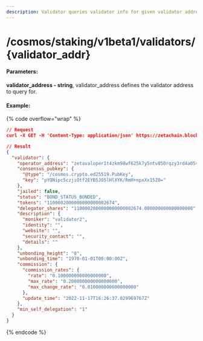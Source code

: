 ```yaml
---
description: Validator queries validator info for given validator address.
---
```


# /cosmos/staking/v1beta1/validators/{validator\_addr}

#### **Parameters:**

**validator\_address - string**, validator\_address defines the validator address to query for.

#### Example:

{% code overflow="wrap" %}
```json
// Request
curl -X GET -H 'Content-Type: application/json' https://zetachain.blockpi.network/lcd/v1/<your-api-key>/cosmos/staking/v1beta1/validators/zetavaloper1t4zkm98wf625k7y5ntv850rqzy3rd4a05vzq2r

// Result
{
  "validator": {
    "operator_address": "zetavaloper1t4zkm98wf625k7y5ntv850rqzy3rd4a05vzq2r",
    "consensus_pubkey": {
      "@type": "/cosmos.crypto.ed25519.PubKey",
      "key": "pYQNipc5czjiOtf2EYB5JO5lHlXYK/RmH+npxXx15Z0="
    },
    "jailed": false,
    "status": "BOND_STATUS_BONDED",
    "tokens": "1100002000000000000002674",
    "delegator_shares": "1100002000000000000002674.000000000000000000",
    "description": {
      "moniker": "validator2",
      "identity": "",
      "website": "",
      "security_contact": "",
      "details": ""
    },
    "unbonding_height": "0",
    "unbonding_time": "1970-01-01T00:00:00Z",
    "commission": {
      "commission_rates": {
        "rate": "0.100000000000000000",
        "max_rate": "0.200000000000000000",
        "max_change_rate": "0.010000000000000000"
      },
      "update_time": "2022-11-17T16:26:37.029969767Z"
    },
    "min_self_delegation": "1"
  }
}
```
{% endcode %}

